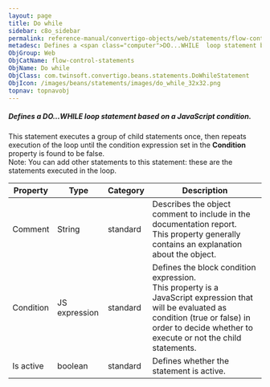 ```yaml
---
layout: page
title: Do while
sidebar: c8o_sidebar
permalink: reference-manual/convertigo-objects/web/statements/flow-control-statements/do-while/
metadesc: Defines a <span class="computer">DO...WHILE  loop statement based on a JavaScript condition.   This statement executes a group of child statements onc
ObjGroup: Web
ObjCatName: flow-control-statements
ObjName: Do while
ObjClass: com.twinsoft.convertigo.beans.statements.DoWhileStatement
ObjIcon: /images/beans/statements/images/do_while_32x32.png
topnav: topnavobj
---
```

##### Defines a <span class="computer">DO...WHILE</span> loop statement based on a JavaScript condition. 

This statement executes a group of child statements once, then repeats execution of the loop until the condition expression set in the <b>Condition</b> property is found to be false. <br/><span class="orangetwinsoft">Note:</span> You can add other statements to this statement: these are the statements executed in the loop.

Property | Type | Category | Description
--- | --- | --- | ---
Comment | String | standard | Describes the object comment to include in the documentation report.<br/>This property generally contains an explanation about the object.
Condition | JS expression | standard | Defines the block condition expression.<br/>This property is a JavaScript expression that will be evaluated as condition (<span class="computer">true</span> or <span class="computer">false</span>) in order to decide whether to execute or not the child statements.
Is active | boolean | standard | Defines whether the statement is active.
